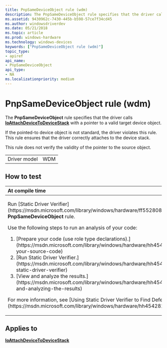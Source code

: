 ```yaml
---
title: PnpSameDeviceObject rule (wdm)
description: The PnpSameDeviceObject rule specifies that the driver calls IoAttachDeviceToDeviceStack with a pointer to a valid target device object.
ms.assetid: 9430962c-7430-445b-b598-57ce7f34cd45
ms.author: windowsdriverdev
ms.date: 05/21/2018
ms.topic: article
ms.prod: windows-hardware
ms.technology: windows-devices
keywords: ["PnpSameDeviceObject rule (wdm)"]
topic_type:
- apiref
api_name:
- PnpSameDeviceObject
api_type:
- NA
ms.localizationpriority: medium
---
```


# PnpSameDeviceObject rule (wdm)


The **PnpSameDeviceObject** rule specifies that the driver calls [**IoAttachDeviceToDeviceStack**](https://msdn.microsoft.com/library/windows/hardware/ff548300) with a pointer to a valid target device object.

If the pointed-to device object is not standard, the driver violates this rule. This rule ensures that the driver correctly attaches to the device stack.

This rule does not verify the validity of the pointer to the source object.

|              |     |
|--------------|-----|
| Driver model | WDM |

How to test
-----------

<table>
<colgroup>
<col width="100%" />
</colgroup>
<thead>
<tr class="header">
<th align="left">At compile time</th>
</tr>
</thead>
<tbody>
<tr class="odd">
<td align="left"><p>Run [Static Driver Verifier](https://msdn.microsoft.com/library/windows/hardware/ff552808) and specify the <strong>PnpSameDeviceObject</strong> rule.</p>
Use the following steps to run an analysis of your code:
<ol>
<li>[Prepare your code (use role type declarations).](https://msdn.microsoft.com/library/windows/hardware/hh454281#preparing-your-source-code)</li>
<li>[Run Static Driver Verifier.](https://msdn.microsoft.com/library/windows/hardware/hh454281#running-static-driver-verifier)</li>
<li>[View and analyze the results.](https://msdn.microsoft.com/library/windows/hardware/hh454281#viewing-and-analyzing-the-results)</li>
</ol>
<p>For more information, see [Using Static Driver Verifier to Find Defects in Drivers](https://msdn.microsoft.com/library/windows/hardware/hh454281).</p></td>
</tr>
</tbody>
</table>

Applies to
----------

[**IoAttachDeviceToDeviceStack**](https://msdn.microsoft.com/library/windows/hardware/ff548300)
 

 





